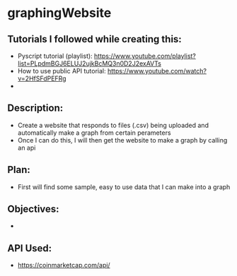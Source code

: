 # graphingWebsite

## Tutorials I followed while creating this:
* Pyscript tutorial (playlist): https://www.youtube.com/playlist?list=PLpdmBGJ6ELUJ2ujkBcMQ3n0D2J2exAVTs
* How to use public API tutorial: https://www.youtube.com/watch?v=2HfSFdPEFRg
* 


## Description:
* Create a website that responds to files (.csv) being uploaded and automatically make a graph from certain perameters
* Once I can do this, I will then get the website to make a graph by calling an api



## Plan:
* First will find some sample, easy to use data that I can make into a graph



## Objectives:
* 

## API Used:
* https://coinmarketcap.com/api/
